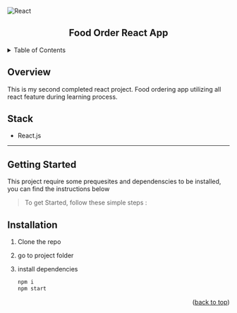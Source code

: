 <div id="top"></div>

![React](https://img.shields.io/badge/-ReactJs-61DAFB?logo=react&logoColor=white&style=for-the-badge)

<!-- PROJECT LOGO -->
<div align="center">
  <h2>Food Order React App</h2>
</div>

<!-- TABLE OF CONTENTS -->
<details>
  <summary>Table of Contents</summary>
  <ol>
    <li><a href="#overview">Overview</a></li>
    <li><a href="#stack">Stack</a></li>
    <li><a href="#getting-started">Getting Started</a></li>
    <li><a href="#installation">Installation</a></li>
    <li><a href="#demo">Live Demo</a></li>
    <li><a href="#screenshots">Screenshots</a></li>
  </ol>
</details>

<!-- ABOUT THE PROJECT -->

## Overview

This is my second completed react project. Food ordering app utilizing all react feature during learning process.

## Stack

- React.js

---

<!-- GETTING STARTED -->

## Getting Started

This project require some prequesites and dependenscies to be installed, you can find the instructions below

> To get Started, follow these simple steps :

## Installation

1. Clone the repo

2. go to project folder

3. install dependencies

   ```bash
   npm i
   npm start
   ```

<p align="right">(<a href="#top">back to top</a>)</p>
